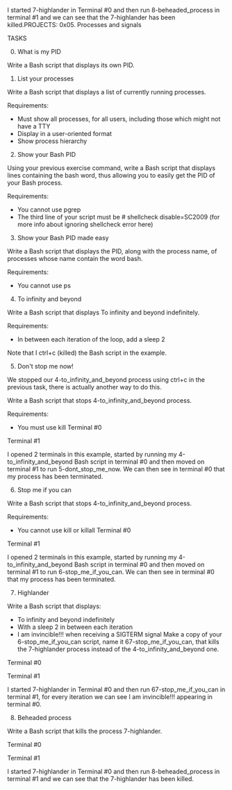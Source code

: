 I started 7-highlander in Terminal #0 and then run 8-beheaded_process in terminal #1 and we can see that the 7-highlander has been killed.PROJECTS: 0x05. Processes and signals

TASKS

0. What is my PID

Write a Bash script that displays its own PID.


1. List your processes

Write a Bash script that displays a list of currently running processes.

Requirements:

* Must show all processes, for all users, including those which might not have a TTY
* Display in a user-oriented format
* Show process hierarchy


2. Show your Bash PID

Using your previous exercise command, write a Bash script that displays lines containing the bash word, thus allowing you to easily get the PID of your Bash process.

Requirements:

* You cannot use pgrep
* The third line of your script must be # shellcheck disable=SC2009 (for more info about ignoring shellcheck error here)


3. Show your Bash PID made easy

Write a Bash script that displays the PID, along with the process name, of processes whose name contain the word bash.

Requirements:

* You cannot use ps


4. To infinity and beyond

Write a Bash script that displays To infinity and beyond indefinitely.

Requirements:

* In between each iteration of the loop, add a sleep 2

Note that I ctrl+c (killed) the Bash script in the example.


5. Don't stop me now!

We stopped our 4-to_infinity_and_beyond process using ctrl+c in the previous task, there is actually another way to do this.

Write a Bash script that stops 4-to_infinity_and_beyond process.

Requirements:

* You must use kill
Terminal #0

Terminal #1

I opened 2 terminals in this example, started by running my 4-to_infinity_and_beyond Bash script in terminal #0 and then moved on terminal #1 to run 5-dont_stop_me_now. We can then see in terminal #0 that my process has been terminated.


6. Stop me if you can

Write a Bash script that stops 4-to_infinity_and_beyond process.

Requirements:

* You cannot use kill or killall
Terminal #0

Terminal #1

I opened 2 terminals in this example, started by running my 4-to_infinity_and_beyond Bash script in terminal #0 and then moved on terminal #1 to run 6-stop_me_if_you_can. We can then see in terminal #0 that my process has been terminated.


7. Highlander

Write a Bash script that displays:

* To infinity and beyond indefinitely
* With a sleep 2 in between each iteration
* I am invincible!!! when receiving a SIGTERM signal
Make a copy of your 6-stop_me_if_you_can script, name it 67-stop_me_if_you_can, that kills the 7-highlander process instead of the 4-to_infinity_and_beyond one.

Terminal #0

Terminal #1

I started 7-highlander in Terminal #0 and then run 67-stop_me_if_you_can in terminal #1, for every iteration we can see I am invincible!!! appearing in terminal #0.


8. Beheaded process

Write a Bash script that kills the process 7-highlander.

Terminal #0

Terminal #1

I started 7-highlander in Terminal #0 and then run 8-beheaded_process in terminal #1 and we can see that the 7-highlander has been killed.

